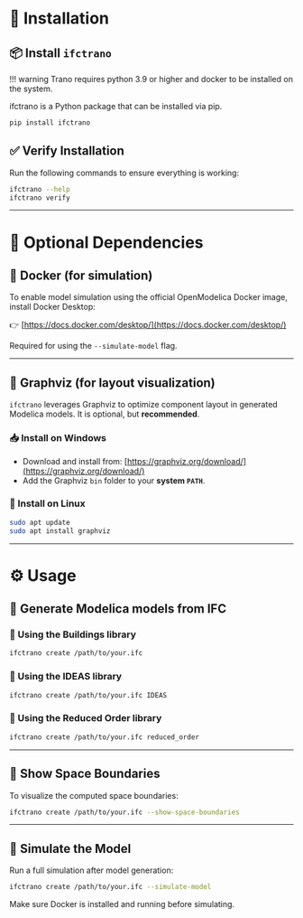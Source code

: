 
# 🚀 Installation

## 📦 Install `ifctrano`

!!! warning
    Trano requires python 3.9 or higher and docker to be installed on the system.
            

ifctrano is a Python package that can be installed via pip.

```bash
pip install ifctrano
```

## ✅ Verify Installation

Run the following commands to ensure everything is working:

```bash
ifctrano --help
ifctrano verify
```

---

# 🔧 Optional Dependencies

## 🐳 Docker (for simulation)

To enable model simulation using the official OpenModelica Docker image, install Docker Desktop:

👉 [https://docs.docker.com/desktop/](https://docs.docker.com/desktop/)

Required for using the `--simulate-model` flag.

---

## 🧠 Graphviz (for layout visualization)

`ifctrano` leverages Graphviz to optimize component layout in generated Modelica models. It is optional, but **recommended**.

### 📥 Install on Windows

- Download and install from: [https://graphviz.org/download/](https://graphviz.org/download/)
- Add the Graphviz `bin` folder to your **system `PATH`**.

### 🐧 Install on Linux

```bash
sudo apt update
sudo apt install graphviz
```

---

# ⚙️ Usage

## 📁 Generate Modelica models from IFC

### 🏢 Using the **Buildings** library

```bash
ifctrano create /path/to/your.ifc
```

### 🏫 Using the **IDEAS** library

```bash
ifctrano create /path/to/your.ifc IDEAS
```

### 🧮 Using the **Reduced Order** library

```bash
ifctrano create /path/to/your.ifc reduced_order
```

---

## 🧱 Show Space Boundaries

To visualize the computed space boundaries:

```bash
ifctrano create /path/to/your.ifc --show-space-boundaries
```

---

## 🔁 Simulate the Model

Run a full simulation after model generation:

```bash
ifctrano create /path/to/your.ifc --simulate-model
```

Make sure Docker is installed and running before simulating.

